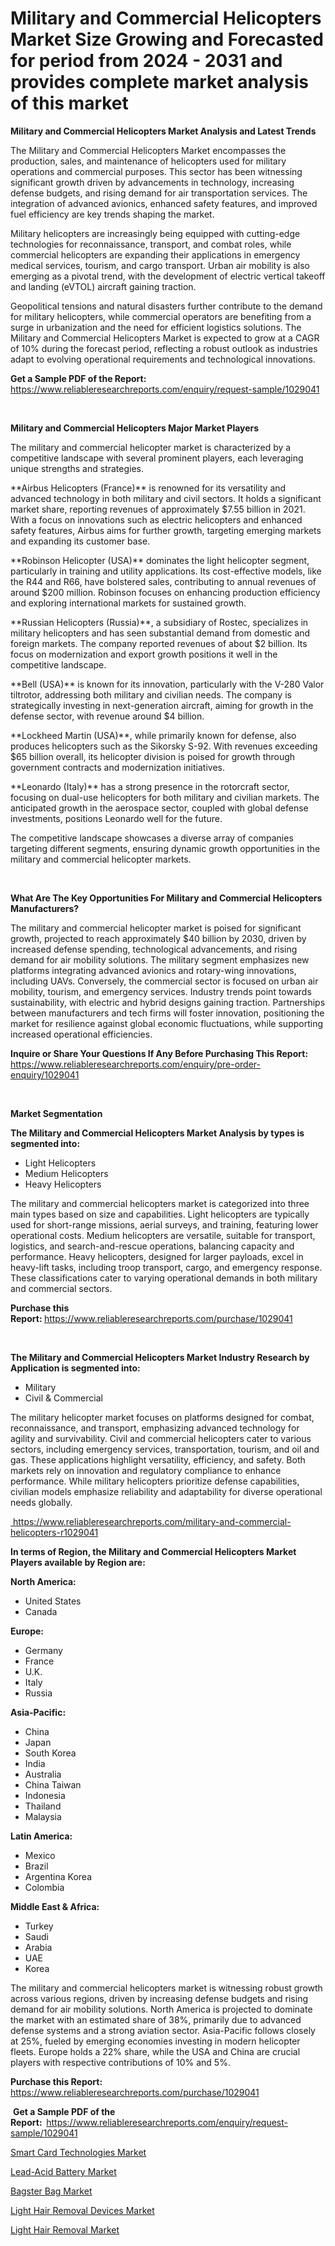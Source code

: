 <p><h1>Military and Commercial Helicopters Market Size Growing and Forecasted for period from 2024 - 2031 and provides complete market analysis of this market</h1></p><p><strong>Military and Commercial Helicopters Market Analysis and Latest Trends</strong></p>
<p><p>The Military and Commercial Helicopters Market encompasses the production, sales, and maintenance of helicopters used for military operations and commercial purposes. This sector has been witnessing significant growth driven by advancements in technology, increasing defense budgets, and rising demand for air transportation services. The integration of advanced avionics, enhanced safety features, and improved fuel efficiency are key trends shaping the market.</p><p>Military helicopters are increasingly being equipped with cutting-edge technologies for reconnaissance, transport, and combat roles, while commercial helicopters are expanding their applications in emergency medical services, tourism, and cargo transport. Urban air mobility is also emerging as a pivotal trend, with the development of electric vertical takeoff and landing (eVTOL) aircraft gaining traction.</p><p>Geopolitical tensions and natural disasters further contribute to the demand for military helicopters, while commercial operators are benefiting from a surge in urbanization and the need for efficient logistics solutions. The Military and Commercial Helicopters Market is expected to grow at a CAGR of 10% during the forecast period, reflecting a robust outlook as industries adapt to evolving operational requirements and technological innovations.</p></p>
<p><strong>Get a Sample PDF of the Report:&nbsp;</strong> <a href="https://www.reliableresearchreports.com/enquiry/request-sample/1029041?utm_campaign=1581&utm_medium=2&utm_source=Github&utm_content=ia&utm_term=03122024&utm_id=military-and-commercial-helicopters">https://www.reliableresearchreports.com/enquiry/request-sample/1029041</a></p>
<p>&nbsp;</p>
<p><strong>Military and Commercial Helicopters Major Market Players</strong></p>
<p><p>The military and commercial helicopter market is characterized by a competitive landscape with several prominent players, each leveraging unique strengths and strategies.</p><p>**Airbus Helicopters (France)** is renowned for its versatility and advanced technology in both military and civil sectors. It holds a significant market share, reporting revenues of approximately $7.55 billion in 2021. With a focus on innovations such as electric helicopters and enhanced safety features, Airbus aims for further growth, targeting emerging markets and expanding its customer base.</p><p>**Robinson Helicopter (USA)** dominates the light helicopter segment, particularly in training and utility applications. Its cost-effective models, like the R44 and R66, have bolstered sales, contributing to annual revenues of around $200 million. Robinson focuses on enhancing production efficiency and exploring international markets for sustained growth.</p><p>**Russian Helicopters (Russia)**, a subsidiary of Rostec, specializes in military helicopters and has seen substantial demand from domestic and foreign markets. The company reported revenues of about $2 billion. Its focus on modernization and export growth positions it well in the competitive landscape.</p><p>**Bell (USA)** is known for its innovation, particularly with the V-280 Valor tiltrotor, addressing both military and civilian needs. The company is strategically investing in next-generation aircraft, aiming for growth in the defense sector, with revenue around $4 billion.</p><p>**Lockheed Martin (USA)**, while primarily known for defense, also produces helicopters such as the Sikorsky S-92. With revenues exceeding $65 billion overall, its helicopter division is poised for growth through government contracts and modernization initiatives.</p><p>**Leonardo (Italy)** has a strong presence in the rotorcraft sector, focusing on dual-use helicopters for both military and civilian markets. The anticipated growth in the aerospace sector, coupled with global defense investments, positions Leonardo well for the future.</p><p>The competitive landscape showcases a diverse array of companies targeting different segments, ensuring dynamic growth opportunities in the military and commercial helicopter markets.</p></p>
<p>&nbsp;</p>
<p><strong>What Are The Key Opportunities For Military and Commercial Helicopters Manufacturers?</strong></p>
<p><p>The military and commercial helicopter market is poised for significant growth, projected to reach approximately $40 billion by 2030, driven by increased defense spending, technological advancements, and rising demand for air mobility solutions. The military segment emphasizes new platforms integrating advanced avionics and rotary-wing innovations, including UAVs. Conversely, the commercial sector is focused on urban air mobility, tourism, and emergency services. Industry trends point towards sustainability, with electric and hybrid designs gaining traction. Partnerships between manufacturers and tech firms will foster innovation, positioning the market for resilience against global economic fluctuations, while supporting increased operational efficiencies.</p></p>
<p><strong>Inquire or Share Your Questions If Any Before Purchasing This Report:</strong> <a href="https://www.reliableresearchreports.com/enquiry/pre-order-enquiry/1029041?utm_campaign=1581&utm_medium=2&utm_source=Github&utm_content=ia&utm_term=03122024&utm_id=military-and-commercial-helicopters">https://www.reliableresearchreports.com/enquiry/pre-order-enquiry/1029041</a></p>
<p>&nbsp;</p>
<p><strong>Market Segmentation</strong></p>
<p><strong>The Military and Commercial Helicopters Market Analysis by types is segmented into:</strong></p>
<p><ul><li>Light Helicopters</li><li>Medium Helicopters</li><li>Heavy Helicopters</li></ul></p>
<p><p>The military and commercial helicopters market is categorized into three main types based on size and capabilities. Light helicopters are typically used for short-range missions, aerial surveys, and training, featuring lower operational costs. Medium helicopters are versatile, suitable for transport, logistics, and search-and-rescue operations, balancing capacity and performance. Heavy helicopters, designed for larger payloads, excel in heavy-lift tasks, including troop transport, cargo, and emergency response. These classifications cater to varying operational demands in both military and commercial sectors.</p></p>
<p><strong>Purchase this Report:&nbsp;</strong><a href="https://www.reliableresearchreports.com/purchase/1029041?utm_campaign=1581&utm_medium=2&utm_source=Github&utm_content=ia&utm_term=03122024&utm_id=military-and-commercial-helicopters">https://www.reliableresearchreports.com/purchase/1029041</a></p>
<p>&nbsp;</p>
<p><strong>The Military and Commercial Helicopters Market Industry Research by Application is segmented into:</strong></p>
<p><ul><li>Military</li><li>Civil & Commercial</li></ul></p>
<p><p>The military helicopter market focuses on platforms designed for combat, reconnaissance, and transport, emphasizing advanced technology for agility and survivability. Civil and commercial helicopters cater to various sectors, including emergency services, transportation, tourism, and oil and gas. These applications highlight versatility, efficiency, and safety. Both markets rely on innovation and regulatory compliance to enhance performance. While military helicopters prioritize defense capabilities, civilian models emphasize reliability and adaptability for diverse operational needs globally.</p></p>
<p><a href="https://www.reliableresearchreports.com/military-and-commercial-helicopters-r1029041?utm_campaign=1581&utm_medium=2&utm_source=Github&utm_content=ia&utm_term=03122024&utm_id=military-and-commercial-helicopters">&nbsp;https://www.reliableresearchreports.com/military-and-commercial-helicopters-r1029041</a></p>
<p><strong>In terms of Region, the Military and Commercial Helicopters Market Players available by Region are:</strong></p>
<p>
    <p> <strong> North America: </strong>
        <ul>
            <li>United States</li>
            <li>Canada</li>
        </ul>
        </p> 
    <p> <strong> Europe: </strong>
        <ul>
            <li>Germany</li>
            <li>France</li>
            <li>U.K.</li>
            <li>Italy</li>
            <li>Russia</li>
        </ul>
        </p> 
    <p> <strong> Asia-Pacific: </strong>
        <ul>
            <li>China</li>
            <li>Japan</li>
            <li>South Korea</li>
            <li>India</li>
            <li>Australia</li>
            <li>China Taiwan</li>
            <li>Indonesia</li>
            <li>Thailand</li>
            <li>Malaysia</li>
        </ul>
        </p> 
    <p> <strong> Latin America: </strong>
        <ul>
            <li>Mexico</li>
            <li>Brazil</li>
            <li>Argentina Korea</li>
            <li>Colombia</li>
        </ul>
        </p> 
    <p> <strong> Middle East & Africa: </strong>
        <ul>
            <li>Turkey</li>
            <li>Saudi</li>
            <li>Arabia</li>
            <li>UAE</li>
            <li>Korea</li>
        </ul>
    </p>
    </p>
<p><p>The military and commercial helicopters market is witnessing robust growth across various regions, driven by increasing defense budgets and rising demand for air mobility solutions. North America is projected to dominate the market with an estimated share of 38%, primarily due to advanced defense systems and a strong aviation sector. Asia-Pacific follows closely at 25%, fueled by emerging economies investing in modern helicopter fleets. Europe holds a 22% share, while the USA and China are crucial players with respective contributions of 10% and 5%.</p></p>
<p><strong>Purchase this Report: </strong><a href="https://www.reliableresearchreports.com/purchase/1029041?utm_campaign=1581&utm_medium=2&utm_source=Github&utm_content=ia&utm_term=03122024&utm_id=military-and-commercial-helicopters">https://www.reliableresearchreports.com/purchase/1029041</a></p>
<p>&nbsp;<strong>Get a Sample PDF of the Report:&nbsp;&nbsp;</strong><a href="https://www.reliableresearchreports.com/enquiry/request-sample/1029041?utm_campaign=1581&utm_medium=2&utm_source=Github&utm_content=ia&utm_term=03122024&utm_id=military-and-commercial-helicopters">https://www.reliableresearchreports.com/enquiry/request-sample/1029041</a></p>
<p><strong></strong></p>
<p><p><a href="https://www.linkedin.com/pulse/smart-card-technologies-market-dynamics-application-types-tlnlf?utm_campaign=1581&utm_medium=2&utm_source=Github&utm_content=ia&utm_term=03122024&utm_id=military-and-commercial-helicopters">Smart Card Technologies Market</a></p><p><a href="https://github.com/mookiesville/Market-Research-Report-List-1/blob/main/lead-acid-battery-market.md?utm_campaign=1581&utm_medium=2&utm_source=Github&utm_content=ia&utm_term=03122024&utm_id=military-and-commercial-helicopters">Lead-Acid Battery Market</a></p><p><a href="https://www.linkedin.com/pulse/bagster-bag-value-chain-analysis-from-raw-materials-end-user-hkxxe?utm_campaign=1581&utm_medium=2&utm_source=Github&utm_content=ia&utm_term=03122024&utm_id=military-and-commercial-helicopters">Bagster Bag Market</a></p><p><a href="https://issuu.com/reportprime-2/docs/light-hair-removal-devices-market-size-2030.pptx?utm_campaign=1581&utm_medium=2&utm_source=Github&utm_content=ia&utm_term=03122024&utm_id=military-and-commercial-helicopters">Light Hair Removal Devices Market</a></p><p><a href="https://issuu.com/reportprime-2/docs/light-hair-removal-market-size-2030.pptx?utm_campaign=1581&utm_medium=2&utm_source=Github&utm_content=ia&utm_term=03122024&utm_id=military-and-commercial-helicopters">Light Hair Removal Market</a></p></p>